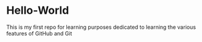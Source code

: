 # Hello-World
This is my first repo for learning purposes dedicated to learning the various features of GitHub and Git
